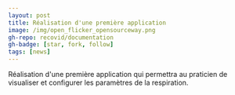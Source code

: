 ```yaml
---
layout: post
title: Réalisation d'une première application
image: /img/open_flicker_opensourceway.png
gh-repo: recovid/documentation
gh-badge: [star, fork, follow]
tags: [news]
---
```


Réalisation d'une première application qui permettra au praticien de visualiser et configurer les paramètres de la respiration.
